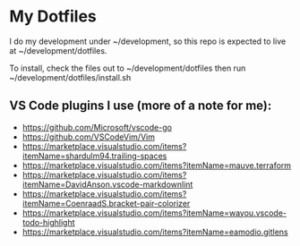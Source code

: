# My Dotfiles

I do my development under ~/development, so this repo is expected to live at
~/development/dotfiles.

To install, check the files out to ~/development/dotfiles then run
~/development/dotfiles/install.sh

## VS Code plugins I use (more of a note for me):

* https://github.com/Microsoft/vscode-go
* https://github.com/VSCodeVim/Vim
* https://marketplace.visualstudio.com/items?itemName=shardulm94.trailing-spaces
* https://marketplace.visualstudio.com/items?itemName=mauve.terraform
* https://marketplace.visualstudio.com/items?itemName=DavidAnson.vscode-markdownlint
* https://marketplace.visualstudio.com/items?itemName=CoenraadS.bracket-pair-colorizer
* https://marketplace.visualstudio.com/items?itemName=wayou.vscode-todo-highlight
* https://marketplace.visualstudio.com/items?itemName=eamodio.gitlens
